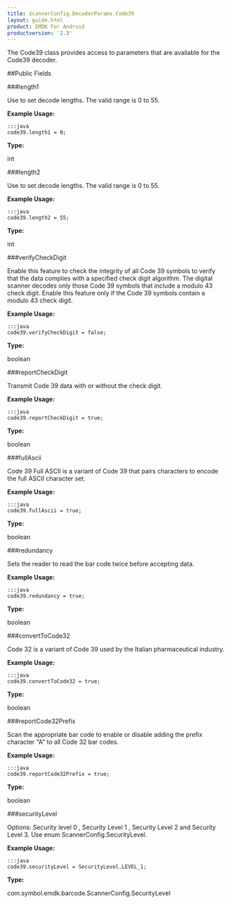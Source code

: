 ```yaml
---
title: ScannerConfig.DecoderParams.Code39
layout: guide.html
product: EMDK For Android
productversion: '2.3'
---
```


The Code39 class provides access to parameters that are available for
 the Code39 decoder.

##Public Fields

###length1

Use to set decode lengths. The valid range is 0 to 55.

 

**Example Usage:**
	
	:::java	
	code39.length1 = 0;


**Type:**

int

###length2

Use to set decode lengths. The valid range is 0 to 55.

 

**Example Usage:**
	
	:::java	
	code39.length2 = 55;


**Type:**

int

###verifyCheckDigit

Enable this feature to check the integrity of all Code 39 symbols
 to verify that the data complies with a specified check digit
 algorithm. The digital scanner decodes only those Code 39 symbols
 that include a modulo 43 check digit. Enable this feature only if
 the Code 39 symbols contain a modulo 43 check digit.

 

**Example Usage:**
	
	:::java	
	code39.verifyCheckDigit = false;


**Type:**

boolean

###reportCheckDigit

Transmit Code 39 data with or without the check digit.

 

**Example Usage:**
	
	:::java	
	code39.reportCheckDigit = true;


**Type:**

boolean

###fullAscii

Code 39 Full ASCII is a variant of Code 39 that pairs characters
 to encode the full ASCII character set.

 

**Example Usage:**
	
	:::java	
	code39.fullAscii = true;


**Type:**

boolean

###redundancy

Sets the reader to read the bar code twice before accepting data.

 

**Example Usage:**
	
	:::java	
	code39.redundancy = true;


**Type:**

boolean

###convertToCode32

Code 32 is a variant of Code 39 used by the Italian
 pharmaceutical industry.

 

**Example Usage:**
	
	:::java	
	code39.convertToCode32 = true;


**Type:**

boolean

###reportCode32Prefix

Scan the appropriate bar code to enable or disable adding the
 prefix character "A" to all Code 32 bar codes.

 

**Example Usage:**
	
	:::java	
	code39.reportCode32Prefix = true;


**Type:**

boolean

###securityLevel

Options: Security level 0 , Security Level 1 , Security Level 2
 and Security Level 3. Use enum  ScannerConfig.SecurityLevel.

 

**Example Usage:**
	
	:::java	
	code39.securityLevel = SecurityLevel.LEVEL_1;


**Type:**

com.symbol.emdk.barcode.ScannerConfig.SecurityLevel













